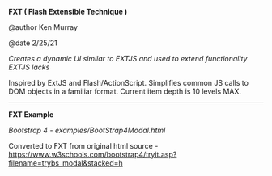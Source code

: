 **FXT ( Flash Extensible Technique )**

@author Ken Murray

@date 2/25/21

*Creates a dynamic UI similar to EXTJS and used to extend functionality EXTJS lacks*

Inspired by ExtJS and Flash/ActionScript.
Simplifies common JS calls to DOM objects in a familiar format.
Current item depth is 10 levels MAX.

---

**FXT Example**

 *Bootstrap 4 - examples/BootStrap4Modal.html* 
 
 Converted to FXT from original html source - https://www.w3schools.com/bootstrap4/tryit.asp?filename=trybs_modal&stacked=h
 
 
